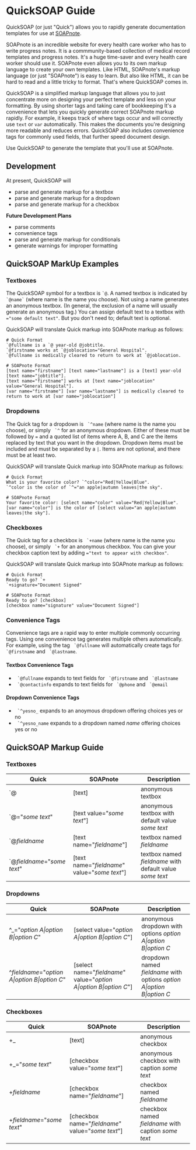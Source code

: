 # QuickSOAP Guide

QuickSOAP (or just "Quick") allows you to rapidly generate documentation templates for use at [SOAPnote](https://www.soapnote.org). 

SOAPnote is an incredible website for every health care worker who has to write progress notes. It is a commmunity-based collection of medical record templates and progress notes. It's a huge time-saver and every health care worker should use it. SOAPnote even allows you to its own markup language to create your own templates. Like HTML, SOAPnote's markup language (or just "SOAPnote") is easy to learn. But also like HTML, it can be hard to read and a little tricky to format. That's where QuickSOAP comes in.

QuickSOAP is a simplified markup language that allows you to just concentrate more on designing your perfect template and less on your formatting. By using shorter tags and taking care of bookkeeping It's a convenience that lets you quickly generate correct SOAPnote markup rapidly. For example, it keeps track of where tags occur and will correctly use `text` or `var` automatically. This makes the documents you're designing more readable and reduces errors. QuickSOAP also includes convenience tags for commonly used fields, that further speed document design. 

Use QuickSOAP to generate the template that you'll use at SOAPnote. 


## Development

At present, QuickSOAP will
- parse and generate markup for a textbox
- parse and generate markup for a dropdown
- parse and generate markup for a checkbox

**Future Development Plans**
- parse comments
- convenience tags
- parse and generate markup for conditionals
- generate warnings for improper formatting 


## QuickSOAP MarkUp Examples

### Textboxes

The QuickSOAP symbol for a textbox is `` `@ ``. A named textbox is indicated by `` `@name` `` (where name is the name you choose). Not using a name generates an anonymous textbox. (In general, the exclusion of a name will usually generate an anonymous tag.) You can assign default text to a textbox with `="some default text"`. But you don't need to; default text is optional. 

QuickSOAP will translate Quick markup into SOAPnote markup as follows:

```
# Quick Format
`@fullname is a `@ year-old @jobtitle.
`@firstname works at `@joblocation="General Hospital".
`@fullname is medically cleared to return to work at `@joblocation.
```

```
# SOAPnote Format
[text name="firstname"] [text name="lastname"] is a [text] year-old [text name="jobtitle"].
[text name="firstname"] works at [text name="joblocation" value="General Hospital"].
[var name="firstname"] [var name="lastname"] is medically cleared to return to work at [var name="joblocation"]
```

### Dropdowns

The Quick tag for a dropdown is `` `^name`` (where name is the name you choose), or simply `` `^`` for an anonymous dropdown. Either of these must be followed by `=` and a quoted list of items where A, B, and C are the items replaced by text that you want in the dropdown. Dropdown items must be included and must be separated by a `|`. Items are not optional, and there must be at least two. 

QuickSOAP will translate Quick markup into SOAPnote markup as follows:

```
# Quick Format
What is your favorite color? `^color="Red|Yellow|Blue".
`^color is the color of `^="an apple|autumn leaves|the sky".
```

```
# SOAPnote Format
Your favorite color: [select name="color" value="Red|Yellow|Blue".
[var name="color"] is the color of [select value="an apple|autumn leaves|the sky"].
```

### Checkboxes

The Quick tag for a checkbox is `` `+name`` (where name is the name you choose), or simply `` `+`` for an anonymous checkbox. You can give your checkbox caption text by adding `="text to appear with checkbox"`. 

QuickSOAP will translate Quick markup into SOAPnote markup as follows:

```
# Quick Format
Ready to go? `+
`+signature="Document Signed"
```

```
# SOAPnote Format
Ready to go? [checkbox] 
[checkbox name="signature" value="Document Signed"]
```

### Convenience Tags

Convenience tags are a rapid way to enter multiple commonly occurring tags. Using one convenience tag generates multiple others automatically. For example, using the tag `` `@fullname`` will automatically create tags for `` `@firstname`` and `` `@lastname``.

#### Textbox Convenience Tags

- `` `@fullname`` expands to text fields for `` `@firstname`` and `` `@lastname``
- `` `@contactinfo`` expands to text fields for `` `@phone`` and `` `@email``

#### Dropdown Convenience Tags

- `` `^yesno_`` expands to an anoymous dropdown offering choices yes or no
- `` `^yesno_name`` expands to a dropdown named *name* offering choices yes or no



## QuickSOAP Markup Guide 

### Textboxes

Quick | SOAPnote | Description
--- | --- | ---
`@ | \[text\] | anonymous textbox 
`@=\"*some text*\" | \[text value=\"*some text*\"\] | anonymous textbox with default value *some text*
`@*fieldname*  | \[text name=\"*fieldname*\"\] | textbox named *fieldname*
`@*fieldname*=\"*some text*\" | \[text name=\"*fieldname*\" value=\"*some text*\"\] | textbox named *fieldname* with default value *some text*

### Dropdowns

Quick | SOAPnote | Description
--- | --- | ---
^_=\"*option A\|option B\|option C*\" | \[select value=\"*option A\|option B\|option C*\"\] | anonymous dropdown with options *option A\|option B\|option C*
^*fieldname*=\"*option A\|option B\|option C*\" | \[select name=\"*fieldname*\" value=\"*option A\|option B\|option C*\"\] | dropdown named *fieldname* with options *option A\|option B\|option C*

### Checkboxes

Quick | SOAPnote | Description
--- | --- | ---
+_ | \[text\] | anonymous checkbox 
+_=\"*some text*\" | \[checkbox value=\"*some text*\"\] | anonymous checkbox with caption *some text*
+*fieldname*  | \[checkbox name=\"*fieldname*\"\] | checkbox named *fieldname*
+*fieldname*=\"*some text*\" | \[checkbox name=\"*fieldname*\" value=\"*some text*\"\] | checkbox named *fieldname* with caption *some text*

